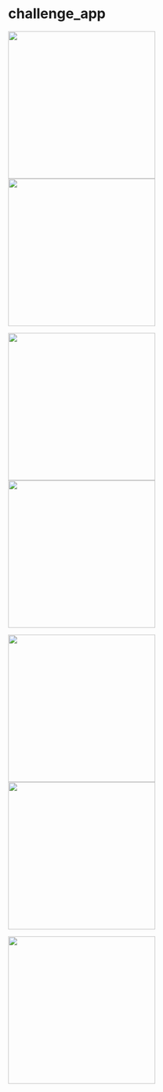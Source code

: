 # challenge_app


<img src="https://user-images.githubusercontent.com/40795940/210558577-6e52310b-7670-42ca-8564-5aa95ab81da1.png" width="300"> <img src="https://user-images.githubusercontent.com/40795940/210558643-d5249980-8c24-4905-8f2f-75aa8cc39b13.png" width="300">

<img src="https://user-images.githubusercontent.com/40795940/210558693-fc5e42ab-dd33-4bc5-9b48-027d9928cb33.png" width="300"> <img src="https://user-images.githubusercontent.com/40795940/210558769-16bf5f79-7601-4cea-bf56-28da72e1cc5a.png" width="300">

<img src="https://user-images.githubusercontent.com/40795940/210558900-9042216d-e299-4dde-ac17-5551c9421c18.png" width="300"> <img src="https://user-images.githubusercontent.com/40795940/210558952-278b633a-e5a6-4add-955b-34b11852d1c3.png" width="300">


<img src="[https://user-images.githubusercontent.com/40795940/210558952-278b633a-e5a6-4add-955b-34b11852d1c3.png](https://user-images.githubusercontent.com/40795940/210559097-19889c18-4dc8-46ae-98e6-f086e63959d0.gif)" width="300">

